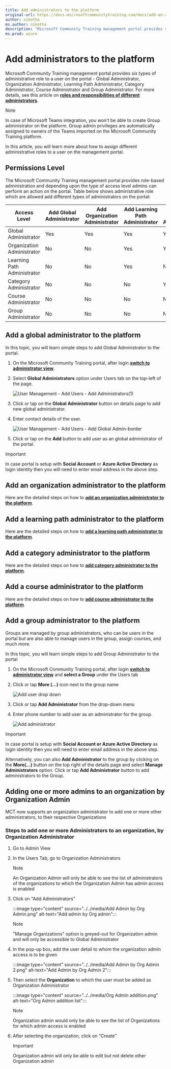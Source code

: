 ```yaml
---
title: Add administrators to the platform
original-url: https://docs.microsoftcommunitytraining.com/docs/add-an-administrator-to-the-portal
author: nikotha
ms.author: nikotha
description: "Microsoft Community Training management portal provides six types of administrative role to a user on the portal."
ms.prod: azure
---
```


# Add administrators to the platform

Microsoft Community Training management portal provides six types of administrative role to a user on the portal - Global Administrator, Organization Administrator, Learning Path Administrator, Category Administrator, Course Administrator and Group Administrator. For more details, see this article on [**roles and responsibilities of different administrators**](../../get-started/user-role-and-management-portal-overview.md).

> [!NOTE]
> In case of Microsoft Teams integration, you won't be able to create Group administrator on the platform.  Group admin privileges are automatically assigned to owners of the Teams imported on the Microsoft Community Training platform.

In this article, you will learn more about how to assign different administrative roles to a user on the management portal.

## Permissions Level

The Microsoft Community Training management portal provides role-based administration and depending upon the type of access level admins can perform an action on the portal. Table below shows administrative role which are allowed add different types of administrators on the portal:

| Access Level   | Add Global Administrator | Add Organization Administrator | Add Learning Path Administrator | Add Category Administrator | Add Course Administrator | Add Group Administrator  |
| --- | --- | --- | --- | --- | --- | --- |
| Global Administrator | Yes | Yes | Yes | Yes | Yes | Yes |
| Organization Administrator | No | No | Yes | Yes | Yes | Yes |
| Learning Path Administrator | No | No | Yes | No | No | No |
| Category Administrator | No | No | No | Yes | Yes | No |
| Course Administrator | No | No | No | No |  Yes | No |
| Group Administrator | No | No | No | No | No | Yes |

## Add a global administrator to the platform

In this topic, you will learn simple steps to add Global Administrator to the portal.

1. On the  Microsoft Community Training portal, after login [**switch to administrator view**](../../get-started/step-by-step-configuration-guide.md#step-2--switch-to-administrator-view-of-the-portal).

2. Select **Global Administrators** option under Users tab on the top-left of the page.

    ![User Management - Add Users - Add Administrators\(1\)](../../media/User%20Management%20-%20Add%20Users%20-%20Add%20Administrators%281%29.png)

3. Click or tap on the **Global Administrator** button on details page to add new global administrator.

4. Enter contact details of the user.

    ![User Management - Add Users - Add Global Admin-border](../../media/User%20Management%20-%20Add%20Users%20-%20Add%20Global%20Admin-border.png)

5. Click or tap on the **Add** button to add user as an global administrator of the portal.

> [!IMPORTANT]
> In case portal is setup with **Social Account** or **Azure Active Directory** as login identity then you will need to enter email address in the above step.

## Add an organization administrator to the platform

Here are the detailed steps on how to [**add an organization administrator to the platform**](./../organization-management.md#create-a-new-organization-administrator).

## Add a learning path administrator to the platform

Here are the detailed steps on how to [**add a learning path administrator to the platform**](../../content-management/manage-content/manage-learning-path/add-an-administrator-for-a-learning-path.md).

## Add a category administrator to the platform

Here are the detailed steps on how to [**add category administrator to the platform**](../../content-management/manage-content/manage-course-category/add-an-administrator-for-a-course.md#add-a-category-administrator).

## Add a course administrator to the platform

Here are the detailed steps on how to [**add course administrator to the platform**](../../content-management/manage-content/manage-course-category/add-an-administrator-for-a-course.md#add-a-course-administrator).

## Add a group administrator to the platform

Groups are managed by group administrators, who can be users in the portal but are also able to manage users in  the group, assign courses, and much more.

In this topic, you will learn simple steps to add Group Administrator to the portal

1. On the  Microsoft Community Training portal, after login [**switch to administrator view**](../../get-started/step-by-step-configuration-guide.md#step-2--switch-to-administrator-view-of-the-portal) and **select a Group** under the Users tab

2. Click or tap **More (...)** icon next to the group name  

    ![Add user drop down](../../media/Add%20user%20drop%20down.png)

3. Click or tap **Add Administrator** from the drop-down menu

4. Enter phone number to add user as an administrator for the group.

    ![Add administrator](../../media/Add%20administrator.png)

> [!IMPORTANT]
> In case portal is setup with **Social Account or Azure Active Directory** as login identity then you will need to enter email address in the above step.

Alternatively, you can also **Add Administrator** to the group by clicking on the **More(…)** button on the top right of the details page and select **Manage Administrators** option. Click or tap **Add Administrator** button to add administrators to the Group.

## Adding one or more admins to an organization by Organization Admin

MCT now supports an organization administrator to add one or more other administrators, to their respective Organizations

### Steps to add one or more Administrators to an organization, by Organization Administrator

1. Go to Admin View
2. In the Users Tab, go to Organization Administrators
     > [!Note]
    > An Organization Admin will only be able to see the list of administrators of the organizations to which the Organization Admin has admin access is enabled

3. Click on "Add Administrators”

    :::image type="content" source="../../media/Add Admin by Org Admin.png" alt-text="Add admin by Org admin":::

    > [!Note]
    > "Manage Organizations" option is greyed-out for Organization admin and will only be accessible to Global Administrator
4. In the pop-up box, add the user detail to whom the organization admin access is to be given

    :::image type="content" source="../../media/Add Admin by Org Admin 2.png" alt-text="Add Admin by Org Admin 2":::

5. Then select the **Organization** to which the user must be added as Organization Administrator

    :::image type="content" source="../../media/Org Admin addition.png" alt-text="Org Admin addition list":::

    > [!Note]
    > Organization admin would only be able to see the list of Organizations for which admin access is enabled
6. After selecting the organization, click on “Create”
    > [!Important]
    > Organization admin will only be able to edit but not delete other Organization admin
